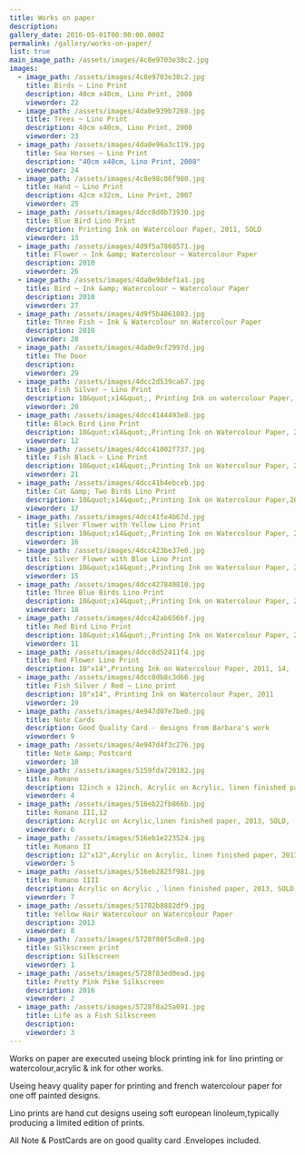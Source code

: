 ```yaml
---
title: Works on paper
description: 
gallery_date: 2016-05-01T00:00:00.000Z
permalink: /gallery/works-on-paper/
list: true
main_image_path: /assets/images/4c8e9703e38c2.jpg
images:
  - image_path: /assets/images/4c8e9703e38c2.jpg
    title: Birds ~ Lino Print 
    description: 40cm x40cm, Lino Print, 2008
    vieworder: 22
  - image_path: /assets/images/4da0e939b7268.jpg
    title: Trees ~ Lino Print
    description: 40cm x40cm, Lino Print, 2008
    vieworder: 23
  - image_path: /assets/images/4da0e96a3c119.jpg
    title: Sea Horses ~ Lino Print
    description: "40cm x40cm, Lino Print, 2008"
    vieworder: 24
  - image_path: /assets/images/4c8e98c06f980.jpg
    title: Hand ~ Lino Print
    description: 42cm x32cm, Lino Print, 2007
    vieworder: 25
  - image_path: /assets/images/4dcc8d0b73930.jpg
    title: Blue Bird Lino Print
    description: Printing Ink on Watercolour Paper, 2011, SOLD
    vieworder: 13
  - image_path: /assets/images/4d9f5a7868571.jpg
    title: Flower ~ Ink &amp; Watercolour ~ Watercolour Paper
    description: 2010
    vieworder: 26
  - image_path: /assets/images/4da0e98def1a1.jpg
    title: Bird ~ Ink &amp; Watercolour ~ Watercolour Paper
    description: 2010
    vieworder: 27
  - image_path: /assets/images/4d9f5b4861803.jpg
    title: Three Fish ~ Ink & Watercolour on Watercolour Paper
    description: 2010
    vieworder: 28
  - image_path: /assets/images/4da0e9cf2997d.jpg
    title: The Door
    description:
    vieworder: 29
  - image_path: /assets/images/4dcc2d539ca67.jpg
    title: Fish Silver ~ Lino Print
    description: 10&quot;x14&quot;, Printing Ink on watercolour Paper, 2011
    vieworder: 20
  - image_path: /assets/images/4dcc4144493e8.jpg
    title: Black Bird Lino Print
    description: 10&quot;x14&quot;,Printing Ink on Watercolour Paper, 2011, SOLD
    vieworder: 12
  - image_path: /assets/images/4dcc41802f737.jpg
    title: Fish Black ~ Lino Print
    description: 10&quot;x14&quot;,Printing Ink on Watercolour Paper, 2011
    vieworder: 21
  - image_path: /assets/images/4dcc41b4ebceb.jpg
    title: Cat &amp; Two Birds Lino Print
    description: 10&quot;x14&quot;,Printing Ink on Watercolour Paper,2011, SOLD
    vieworder: 17
  - image_path: /assets/images/4dcc41fe4b67d.jpg
    title: Silver Flower with Yellow Lino Print
    description: 10&quot;x14&quot;,Printing Ink on Watercolour Paper, 2011
    vieworder: 16
  - image_path: /assets/images/4dcc423be37e0.jpg
    title: Silver Flower with Blue Lino Print
    description: 10&quot;x14&quot;,Printing Ink on Watercolour Paper, 2011
    vieworder: 15
  - image_path: /assets/images/4dcc427840810.jpg
    title: Three Blue Birds Lino Print
    description: 10&quot;x14&quot;,Printing Ink on Watercolour Paper, 2011, SOLD
    vieworder: 18
  - image_path: /assets/images/4dcc42ab656bf.jpg
    title: Red Bird Lino Print
    description: 10&quot;x14&quot;,Printing Ink on Watercolour Paper, 2011, SOLD
    vieworder: 11
  - image_path: /assets/images/4dcc8d52411f4.jpg
    title: Red Flower Lino Print
    description: 10"x14",Printing Ink on Watercolour Paper, 2011, 14,
  - image_path: /assets/images/4dcc8db8c3d66.jpg
    title: Fish Silver / Red ~ Lino print
    description: 10"x14", Printing Ink on Watercolour Paper, 2011
    vieworder: 19
  - image_path: /assets/images/4e947d07e7be0.jpg
    title: Note Cards
    description: Good Quality Card - designs from Barbara's work 
    vieworder: 9
  - image_path: /assets/images/4e947d4f3c276.jpg
    title: Note &amp; Postcard
    vieworder: 10
  - image_path: /assets/images/5159fda720182.jpg
    title: Romano
    description: 12inch x 12inch, Acrylic on Acrylic, linen finished paper, 2013, SOLD,
    vieworder: 4
  - image_path: /assets/images/516eb22fb866b.jpg
    title: Romano III,12
    description: Acrylic on Acrylic,linen finished paper, 2013, SOLD,
    vieworder: 6
  - image_path: /assets/images/516eb1e223524.jpg
    title: Romano II
    description: 12"x12",Acrylic on Acrylic, linen finished paper, 2013
    vieworder: 5
  - image_path: /assets/images/516eb2825f981.jpg
    title: Romano IIII
    description: Acrylic on Acrylic , linen finished paper, 2013, SOLD,
    vieworder: 7
  - image_path: /assets/images/51782b8882df9.jpg
    title: Yellow Hair Watercolour on Watercolour Paper
    description: 2013
    vieworder: 8
  - image_path: /assets/images/5728f80f5c8e8.jpg
    title: Silkscreen print
    description: Silkscreen
    vieworder: 1
  - image_path: /assets/images/5728f83ed0ead.jpg
    title: Pretty Pink Pike Silkscreen
    description: 2016
    vieworder: 2
  - image_path: /assets/images/5728f8a25a091.jpg
    title: Life as a Fish Silkscreen
    description: 
    vieworder: 3
---
```


Works on paper are executed useing block printing ink for lino printing or watercolour,acrylic & ink for other works.

Useing heavy quality paper for printing and french watercolour paper  for one off painted designs.

Lino prints are hand cut designs useing soft european linoleum,typically producing a limited edition of prints.

All Note & PostCards are on good quality card .Envelopes included.